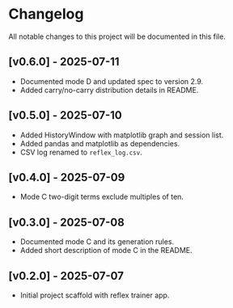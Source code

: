 # Changelog

All notable changes to this project will be documented in this file.

## [v0.6.0] - 2025-07-11
- Documented mode D and updated spec to version 2.9.
- Added carry/no-carry distribution details in README.

## [v0.5.0] - 2025-07-10
- Added HistoryWindow with matplotlib graph and session list.
- Added pandas and matplotlib as dependencies.
- CSV log renamed to `reflex_log.csv`.

## [v0.4.0] - 2025-07-09
- Mode C two-digit terms exclude multiples of ten.

## [v0.3.0] - 2025-07-08
- Documented mode C and its generation rules.
- Added short description of mode C in the README.

## [v0.2.0] - 2025-07-07
- Initial project scaffold with reflex trainer app.
